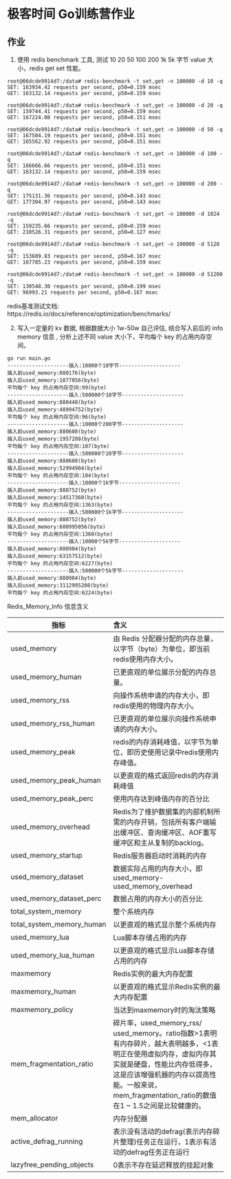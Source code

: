 # 极客时间 Go训练营作业

## 作业
1. 使用 redis benchmark 工具, 测试 10 20 50 100 200 1k 5k 字节 value 大小，redis get set 性能。
```
root@06dcde9914d7:/data# redis-benchmark -t set,get -n 100000 -d 10 -q
SET: 163934.42 requests per second, p50=0.159 msec
GET: 163132.14 requests per second, p50=0.159 msec

root@06dcde9914d7:/data# redis-benchmark -t set,get -n 100000 -d 20 -q
SET: 159744.41 requests per second, p50=0.159 msec
GET: 167224.08 requests per second, p50=0.151 msec

root@06dcde9914d7:/data# redis-benchmark -t set,get -n 100000 -d 50 -q
SET: 167504.19 requests per second, p50=0.151 msec
GET: 165562.92 requests per second, p50=0.151 msec

root@06dcde9914d7:/data# redis-benchmark -t set,get -n 100000 -d 100 -q
SET: 166666.66 requests per second, p50=0.151 msec
GET: 163132.14 requests per second, p50=0.159 msec

root@06dcde9914d7:/data# redis-benchmark -t set,get -n 100000 -d 200 -q
SET: 175131.36 requests per second, p50=0.143 msec
GET: 177304.97 requests per second, p50=0.143 msec

root@06dcde9914d7:/data# redis-benchmark -t set,get -n 100000 -d 1024 -q
SET: 159235.66 requests per second, p50=0.159 msec
GET: 210526.31 requests per second, p50=0.127 msec

root@06dcde9914d7:/data# redis-benchmark -t set,get -n 100000 -d 5120 -q
SET: 153609.83 requests per second, p50=0.167 msec
GET: 167785.23 requests per second, p50=0.159 msec

root@06dcde9914d7:/data# redis-benchmark -t set,get -n 100000 -d 51200 -q
SET: 130548.30 requests per second, p50=0.199 msec
GET: 96993.21 requests per second, p50=0.167 msec
```
<p>redis基准测试文档: https://redis.io/docs/reference/optimization/benchmarks/</p>


2. 写入一定量的 kv 数据, 根据数据大小 1w-50w 自己评估, 结合写入前后的 info memory 信息 , 分析上述不同 value 大小下，平均每个 key 的占用内存空间。
```
go run main.go
--------------------插入:10000个10字节--------------------
插入前used_memory:880176(byte)
插入后used_memory:1877056(byte)
平均每个 key 的占用内存空间:99(byte)
--------------------插入:500000个10字节--------------------
插入前used_memory:880448(byte)
插入后used_memory:48994752(byte)
平均每个 key 的占用内存空间:96(byte)
--------------------插入:10000个200字节--------------------
插入前used_memory:880600(byte)
插入后used_memory:1957208(byte)
平均每个 key 的占用内存空间:107(byte)
--------------------插入:500000个20字节--------------------
插入前used_memory:880600(byte)
插入后used_memory:52994904(byte)
平均每个 key 的占用内存空间:104(byte)
--------------------插入:10000个1k字节--------------------
插入前used_memory:880752(byte)
插入后used_memory:14517360(byte)
平均每个 key 的占用内存空间:1363(byte)
--------------------插入:500000个1k字节--------------------
插入前used_memory:880752(byte)
插入后used_memory:680995056(byte)
平均每个 key 的占用内存空间:1360(byte)
--------------------插入:10000个5k字节--------------------
插入前used_memory:880904(byte)
插入后used_memory:63157512(byte)
平均每个 key 的占用内存空间:6227(byte)
--------------------插入:500000个5k字节--------------------
插入前used_memory:880904(byte)
插入后used_memory:3112995208(byte)
平均每个 key 的占用内存空间:6224(byte)
```

Redis_Memory_Info 信息含义

|指标 |含义| 
|------|:------| 
|used_memory|由 Redis 分配器分配的内存总量，以字节（byte）为单位，即当前redis使用内存大小。|
|used_memory_human|已更直观的单位展示分配的内存总量。|
|used_memory_rss|向操作系统申请的内存大小，即redis使用的物理内存大小。|
|used_memory_rss_human|已更直观的单位展示向操作系统申请的内存大小。| 
|used_memory_peak|redis的内存消耗峰值，以字节为单位，即历史使用记录中redis使用内存峰值。|
|used_memory_peak_human|以更直观的格式返回redis的内存消耗峰值| 
|used_memory_peak_perc|使用内存达到峰值内存的百分比|
|used_memory_overhead|Redis为了维护数据集的内部机制所需的内存开销，包括所有客户端输出缓冲区、查询缓冲区、AOF重写缓冲区和主从复制的backlog。|
|used_memory_startup|Redis服务器启动时消耗的内存|
|used_memory_dataset|数据实际占用的内存大小，即 used_memory-used_memory_overhead|
|used_memory_dataset_perc|数据占用的内存大小的百分比|
|total_system_memory|整个系统内存| 
|total_system_memory_human|以更直观的格式显示整个系统内存|
|used_memory_lua|Lua脚本存储占用的内存|
|used_memory_lua_human|以更直观的格式显示Lua脚本存储占用的内存| 
|maxmemory|Redis实例的最大内存配置| 
|maxmemory_human|以更直观的格式显示Redis实例的最大内存配置|
|maxmemory_policy|当达到maxmemory时的淘汰策略|
|mem_fragmentation_ratio|碎片率，used_memory_rss/ used_memory。ratio指数>1表明有内存碎片，越大表明越多，<1表明正在使用虚拟内存，虚拟内存其实就是硬盘，性能比内存低得多，这是应该增强机器的内存以提高性能。一般来说，mem_fragmentation_ratio的数值在1 ~ 1.5之间是比较健康的。|
|mem_allocator|内存分配器| 
|active_defrag_running|表示没有活动的defrag(表示内存碎片整理)任务正在运行，1表示有活动的defrag任务正在运行|
|lazyfree_pending_objects|0表示不存在延迟释放的挂起对象|
